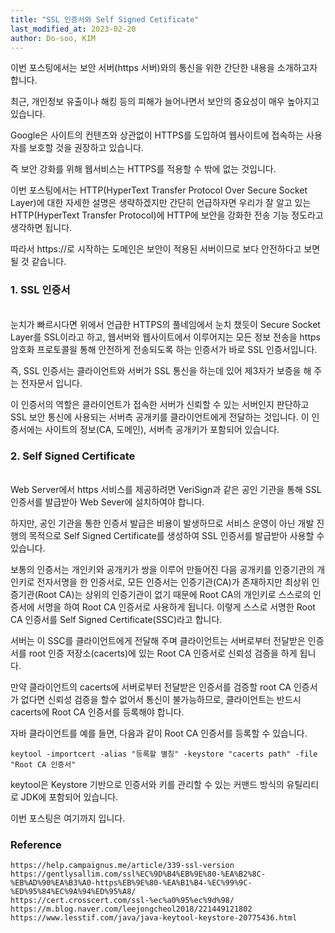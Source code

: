 ```yaml
---
title: "SSL 인증서와 Self Signed Cetificate"
last_modified_at: 2023-02-20
author: Do-soo, KIM
---
```



이번 포스팅에서는 보안 서버(https 서버)와의 통신을 위한 간단한 내용을 소개하고자 합니다.

최근, 개인정보 유출이나 해킹 등의 피해가 늘어나면서 보안의 중요성이 매우 높아지고 있습니다.

Google은 사이트의 컨텐츠와 상관없이 HTTPS를 도입하여 웹사이트에 접속하는 사용자를 보호할 것을 권장하고 있습니다.

즉 보안 강화를 위해 웹서비스는 HTTPS를 적용할 수 밖에 없는 것입니다.

이번 포스팅에서는 HTTP(HyperText Transfer Protocol Over Secure Socket Layer)에 대한 자세한 설명은 생략하겠지만 간단히 언급하자면 우리가 잘 알고 있는 HTTP(HyperText Transfer Protocol)에 HTTP에 보안을 강화한 전송 기능 정도라고 생각하면 됩니다.

따라서 https://로 시작하는 도메인은 보안이 적용된 서버이므로 보다 안전하다고 보면 될 것 같습니다.

### 1.  SSL 인증서
<br>눈치가 빠르시다면 위에서 언급한 HTTPS의 풀네임에서 눈치 챘듯이 Secure Socket Layer를 SSL이라고 하고, 웹서버와 웹사이트에서 이루어지는 모든 정보 전송을 https 암호화 프로토콜읠 통해 안전하게 전송되도록 하는 인증서가 바로 SSL 인증서입니다.

즉, SSL 인증서는 클라이언트와 서버가 SSL 통신을 하는데 있어 제3자가 보증을 해 주는 전자문서 입니다.

이 인증서의 역할은 클라이언트가 접속한 서버가 신뢰할 수 있는 서버인지 판단하고 SSL 보안 통신에 사용되는 서버측 공개키를 클라이언트에게 전달하는 것입니다. 이 인증서에는 사이트의 정보(CA, 도메인), 서버측 공개키가 포함되어 있습니다.

### 2.  Self Signed Certificate
<br>Web Server에서 https 서비스를 제공하려면 VeriSign과 같은 공인 기관을 통해 SSL 인증서를 발급받아 Web Sever에 설치하여야 합니다.

하지만, 공인 기관을 통한 인증서 발급은 비용이 발생하므로 서비스 운영이 아닌 개발 진행의 목적으로 Self Signed Certificate를 생성하여 SSL 인증서를 발급받아 사용할 수 있습니다.

보통의 인증서는 개인키와 공개키가 쌍을 이루어 만들어진 다음 공개키를 인증기관의 개인키로 전자서명을 한 인증서로, 모든 인증서는 인증기관(CA)가 존재하지만 최상위 인증기관(Root CA)는 상위의 인증기관이 없기 때문에
Root CA의 개인키로 스스로의 인증서에 서명을 하여 Root CA 인증서로 사용하게 됩니다. 이렇게 스스로 서명한 Root CA 인증서를 Self Signed Certificate(SSC)라고 합니다.

서버는 이 SSC를 클라이언트에게 전달해 주며 클라이언트는 서버로부터 전달받은 인증서를 root 인증 저장소(cacerts)에 있는 Root CA 인증서로 신뢰성 검증을 하게 됩니다.

만약 클라이언트의 cacerts에 서버로부터 전달받은 인증서를 검증할 root CA 인증서가 없다면 신뢰성 검증을 할수 없어서 통신이 불가능하므로, 클라이언트는 반드시 cacerts에 Root CA 인증서를 등록해야 합니다.

자바 클라이언트를 예를 들면, 다음과 같이 Root CA 인증서를 등록할 수 있습니다.

```
keytool -importcert -alias "등록할 별칭" -keystore "cacerts path" -file "Root CA 인증서"
```
keytool은 Keystore 기반으로 인증서와 키를 관리할 수 있는 커맨드 방식의 유틸리티로 JDK에 포함되어 있습니다.

이번 포스팅은 여기까지 입니다.


### Reference

```
https://help.campaignus.me/article/339-ssl-version
https://gentlysallim.com/ssl%EC%9D%B4%EB%9E%80-%EA%B2%8C-%EB%AD%90%EA%B3%A0-https%EB%9E%80-%EA%B1%B4-%EC%99%9C-%ED%95%84%EC%9A%94%ED%95%A8/
https://cert.crosscert.com/ssl-%ec%a0%95%ec%9d%98/
https://m.blog.naver.com/leejongcheol2018/221449121802
https://www.lesstif.com/java/java-keytool-keystore-20775436.html
```